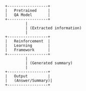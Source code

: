                   +------------------+
                  |   Pretrained     |
                  |   QA Model       |
                  +------------------+
                           |
                           | (Extracted information)
                           |
                  +------------------+
                  |   Reinforcement  |
                  |   Learning       |
                  |   Framework      |
                  +------------------+
                           |
                           | (Generated summary)
                           |
                  +------------------+
                  |   Output         |
                  |   (Answer/Summary)|
                  +------------------+
